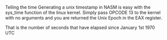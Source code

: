 Telling the time
Generating a unix timestamp in NASM is easy with the sys_time function of the linux kernel. Simply pass OPCODE 13 to the kernel with no arguments and you are returned the Unix Epoch in the EAX register.

That is the number of seconds that have elapsed since January 1st 1970 UTC
